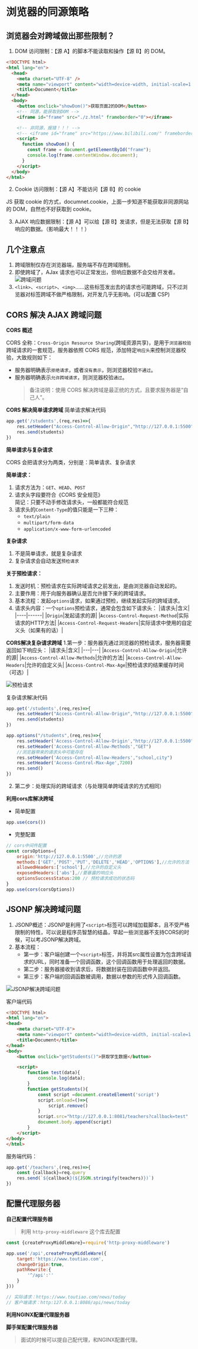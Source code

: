 # 浏览器的同源策略

## 浏览器会对跨域做出那些限制？

1. DOM 访问限制：【源 A】的脚本不能读取和操作【源 B】的 DOM。

```html
<!DOCTYPE html>
<html lang="en">
  <head>
    <meta charset="UTF-8" />
    <meta name="viewport" content="width=device-width, initial-scale=1.0" />
    <title>Document</title>
  </head>
  <body>
    <button onclick="showDom()">获取页面2的DOM</button>
    <!-- 同源，能获取到DOM -->
    <iframe id="frame" src="./z.html" frameborder="0"></iframe>

    <!-- 非同源，报错！！！ -->
    <!-- <iframe id="frame" src="https://www.bilibili.com/" frameborder="0"></iframe> -->
    <script>
      function showDom() {
        const frame = document.getElementById("frame");
        console.log(frame.contentWindow.document);
      }
    </script>
  </body>
</html>
```

2. Cookie 访问限制：【源 A】不能访问【源 B】的 cookie

JS 获取 cookie 的方式，documnet.cookie，上面一步知道不能获取非同源网站的 DOM，自然也不好获取到 cookie。

3. AJAX 响应数据限制：【源 A】可以给【源 B】发请求，但是无法获取【源 B】响应的数据。（影响最大！！！）

## 几个注意点

1. 跨域限制仅存在浏览器端，服务端不存在跨域限制。
2. 即使跨域了，AJax 请求也可以正常发出，但响应数据不会交给开发者。
   ![跨域问题](/imgs/跨域问题.png)
3. `<link>`、`<script>`、`<img>`……这些标签发出去的请求也可能跨域，只不过浏览器对标签跨域不做严格限制，对开发几乎无影响。(可以配置 CSP)

## CORS 解决 AJAX 跨域问题

**CORS 概述**

CORS 全称：`Cross-Origin Resource Sharing`(跨域资源共享)，是用于`浏览器校验`跨域请求的一套规范，服务器依照 CORS 规范，添加特定`响应头`来控制浏览器校验，大致规则如下：

- 服务器明确表示`拒绝请求`，或者`没有表示`，则浏览器校验`不通过`。
- 服务器明确表示`允许跨域请求`，则浏览器校验`通过`。
  > 备注说明：使用 CORS 解决跨域是最正统的方式，且要求服务器是“自己人”。

**CORS 解决简单请求跨域**
简单请求解决代码
```js
app.get('/students',(req,res)=>{
    res.setHeader("Access-Control-Allow-Origin","http://127.0.0.1:5500")
    res.send(students)
})
```

**简单请求与复杂请求**

CORS 会把请求分为两类，分别是：简单请求、复杂请求

**简单请求：**

1. 请求方法为：`GET`、`HEAD`、`POST`
2. 请求头字段要符合《CORS 安全规范》<br> 简记：只要不动手修改请求头，一般都能符合规范
3. 请求头的`Content-Type`的值只能是一下三种：
   - `text/plain`
   - `multipart/form-data`
   - `application/x-www-form-urlencoded`

**复杂请求**

1. 不是简单请求，就是复杂请求
2. 复杂请求会自动发送`预检请求`

**关于预检请求：**

1. 发送时机：预检请求在实际跨域请求之前发出，是由浏览器自动发起的。
2. 主要作用：用于向服务器确认是否允许接下来的跨域请求。
3. 基本流程：发起`options`请求，如果通过预检，继续发起实际的跨域请求。
4. 请求头内容：一个`options`预检请求，通常会包含如下请求头：
   |请求头|含义|
   |----|------|
   |`Origin`|发起请求的源|
   |`Access-Control-Request-Method`|实际请求的HTTP方法|
   |`Access-Control-Request-Headers`|实际请求中使用的自定义头（如果有的话）|

**CORS解决复杂请求跨域**
1.第一步：服务器先通过浏览器的预检请求，服务器需要返回如下响应头：
|请求头|含义| 
|---|---| 
|`Access-Control-Allow-Origin`|允许的源|
|`Access-Control-Allow-Methods`|允许的方法|
|`Access-Control-Allow-Headers`|允许的自定义头|
|`Access-Control-Max-Age`|预检请求的结果缓存时间（可选）|


![预检请求](/imgs/预检请求.png)

复杂请求解决代码
```js
app.get('/students',(req,res)=>{
    res.setHeader("Access-Control-Allow-Origin","http://127.0.0.1:5500")
    res.send(students)
})

app.options("/students",(req,res)=>{
    res.setHeader('Access-Control-Allow-Origin',"http://127.0.0.1:5500")
    res.setHeader('Access-Control-Allow-Methods',"GET")
    //浏览器带来的请求头中可能存在
    res.setHeader('Access-Control-Allow-Headers',"school,city")
    res.setHeader('Access-Control-Max-Age',7200)
    res.send()
})
```

2. 第二步：处理实际的跨域请求（与处理简单跨域请求的方式相同）

**利用cors库解决跨域**
- 简单配置
```js
app.use(cors())
```
- 完整配置
```js
// cors中间件配置
const corsOptions={
    origin:'http://127.0.0.1:5500',//允许的源
    methods:['GET','POST','PUT','DELETE','HEAD','OPTIONS'],//允许的方法
    allowedHeaders:['school'],//允许的自定义头
    exposedHeaders:['abs'],//要暴露的响应头
    optionsSuccessStatus:200 // 预检请求成功的状态码
}
app.use(cors(corsOptions))
```

## JSONP 解决跨域问题
1. JSONP概述：JSONP是利用了`<script>`标签可以跨域加载脚本，且不受严格限制的特性，可以说是程序员智慧的结晶，早起一些浏览器不支持CORS的时候，可以考JSONP解决跨域。
2. 基本流程：
    - 第一步：客户端创建一个`<script>`标签，并将其src属性设置为包含跨域请求的URL，同时准备一个回调函数，这个回调函数用于处理返回的数据。
    - 第二步：服务器接收到请求后，将数据封装在回调函数中并返回。
    - 第三步：客户端的回调函数被调用，数据以参数的形式传入回调函数。

![JSONP解决跨域问题](/imgs/JSONP解决跨域问题.png)

客户端代码
```html
<!DOCTYPE html>
<html lang="en">
<head>
    <meta charset="UTF-8">
    <meta name="viewport" content="width=device-width, initial-scale=1.0">
    <title>Document</title>
</head>
<body>
    <button onclick="getStudents()">获取学生数据</button>

    <script>
        function test(data){
            console.log(data);
        }
        function getStudents(){
            const script =document.createElement('script')
            script.onload=()=>{
                script.remove()
            }
            script.src="http://127.0.0.1:8081/teachers?callback=test"
            document.body.append(script)
        }
    </script>
</body>
</html>
```
服务端代码：
```js
app.get('/teachers',(req,res)=>{
    const {callback}=req.query
    res.send(`${callback}(${JSON.stringify(teachers)})`)
})
```

## 配置代理服务器

**自己配置代理服务器**
> 利用 `http-proxy-middleware` 这个库去配置
```js
const {createProxyMiddleWare}=require('http-proxy-middleware')

app.use('/api',createProxyMiddleWare({
    target:'https://www.toutiao.com',
    changeOrigin:true,
    pathRewrite:{
        '^/api':''
    }
}))

// 实际请求：https://www.toutiao.com/news/today
// 客户端请求：http:127.0.0.1:8086/api/news/today  
```

**利用NGINX配置代理服务器**

**脚手架配置代理服务器**

> 面试的时候可以提自己配代理，和NGINX配置代理。